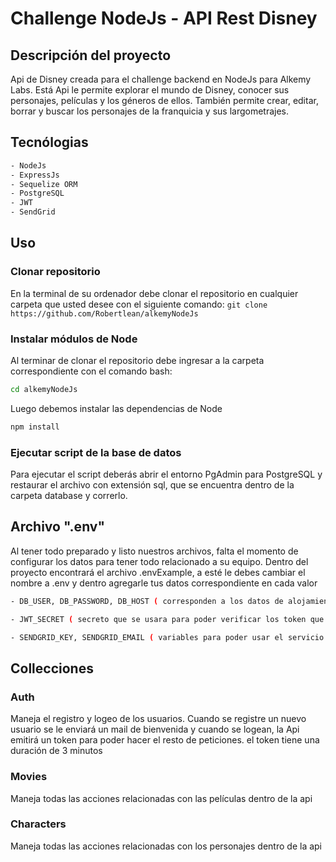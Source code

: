 # Challenge NodeJs - API Rest Disney
## Descripción del proyecto
Api de Disney creada para el challenge backend en NodeJs para Alkemy Labs. Está Api le permite explorar el mundo de Disney, conocer sus personajes, películas y los géneros de ellos. También permite crear, editar, borrar y buscar los personajes de la franquicia y sus largometrajes.


## Tecnólogias

```bash
- NodeJs
- ExpressJs
- Sequelize ORM
- PostgreSQL
- JWT
- SendGrid
```
## Uso
### Clonar repositorio
En la terminal de su ordenador debe clonar el repositorio en cualquier carpeta que usted desee con el siguiente comando: ```git clone https://github.com/Robertlean/alkemyNodeJs```

### Instalar módulos de Node
Al terminar de clonar el repositorio debe ingresar a la carpeta correspondiente con el comando bash: 
```bash
cd alkemyNodeJs
```
Luego debemos instalar las dependencias de Node

```bash
npm install
```

### Ejecutar script de la base de datos

Para ejecutar el script deberás abrir el entorno PgAdmin para PostgreSQL y restaurar el archivo con extensión sql, que se encuentra dentro de la carpeta database y correrlo. 

## Archivo ".env"
Al tener todo preparado y listo nuestros archivos, falta el momento de configurar los datos para tener todo relacionado a su equipo. Dentro del proyecto encontrará el archivo .envExample, a esté le debes cambiar el nombre a .env y dentro agregarle tus datos correspondiente en cada valor

```bash
- DB_USER, DB_PASSWORD, DB_HOST ( corresponden a los datos de alojamiento de su base de datos , son necesarios para que el proyecto pueda conectarse)

- JWT_SECRET ( secreto que se usara para poder verificar los token que emita la api )

- SENDGRID_KEY, SENDGRID_EMAIL ( variables para poder usar el servicio de sendgrid ,tienen que ser datos vinculados a una cuenta de sengrid )

```

## Collecciones
### Auth
Maneja el registro y logeo de los usuarios. Cuando se registre un nuevo usuario se le enviará un mail de bienvenida y cuando se logean, la Api emitirá un token para poder hacer el resto de peticiones. el token tiene una duración de 3 minutos

### Movies
Maneja todas las acciones relacionadas con las películas dentro de la api

### Characters
Maneja todas las acciones relacionadas con los personajes dentro de la api